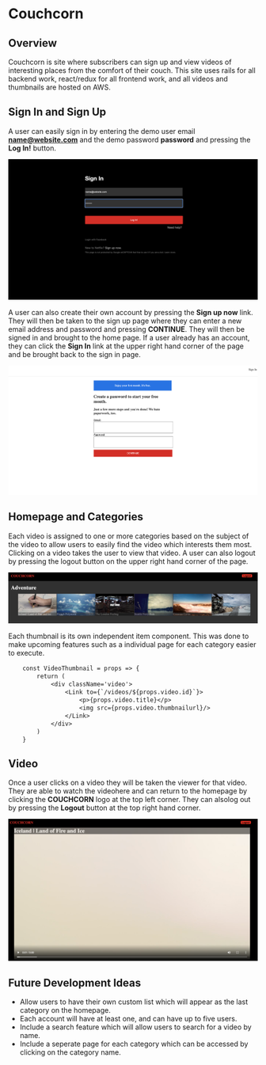 # Couchcorn

## Overview

   Couchcorn is site where subscribers can sign up and view videos of interesting places from the comfort of their couch. This site uses rails for all backend work, react/redux for all frontend work, and all videos and thumbnails are hosted on AWS.
   
## Sign In and Sign Up

   A user can easily sign in by entering the demo user email **name@website.com** and the demo password **password** and pressing the **Log In!** button. 

   ![login](/app/assets/images/login.png)

   A user can also create their own account by pressing the **Sign up now** link. They will then be taken to the sign up page where they can enter a new email address and password and pressing **CONTINUE**. They will then be signed in and brought to the home page. If a user already has an account, they can click the **Sign In** link at the upper right hand corner of the page and be brought back to the sign in page.

   ![signup](/app/assets/images/signup.png)

## Homepage and Categories

Each video is assigned to one or more categories based on the subject of the video to allow users to easily find the video which interests them most. Clicking on a video takes the user to view that video. A user can also logout by pressing the logout button on the upper right hand corner of the page. 

![homepage](/app/assets/images/homepage.png)


Each thumbnail is its own independent item component. This was done to make upcoming features such as a individual page for each category easier to execute. 

```
    const VideoThumbnail = props => {
        return (
            <div className='video'>
                <Link to={`/videos/${props.video.id}`}>
                    <p>{props.video.title}</p>
                    <img src={props.video.thumbnailurl}/>
                </Link>
            </div>
        )
    }
```

## Video

Once a user clicks on a video they will be taken the viewer for that video. They are able to watch the videohere and can return to the homepage by clicking the **COUCHCORN** logo at the top left corner. They can alsolog out by pressing the **Logout** button at the top right hand corner. 

![video](/app/assets/images/video.png)

## Future Development Ideas

- Allow users to have their own custom list which will appear as the last category on the homepage. 
- Each account will have at least one, and can have up to five users.
- Include a search feature which will allow users to search for a video by name.
- Include a seperate page for each category which can be accessed by clicking on the category name.
    